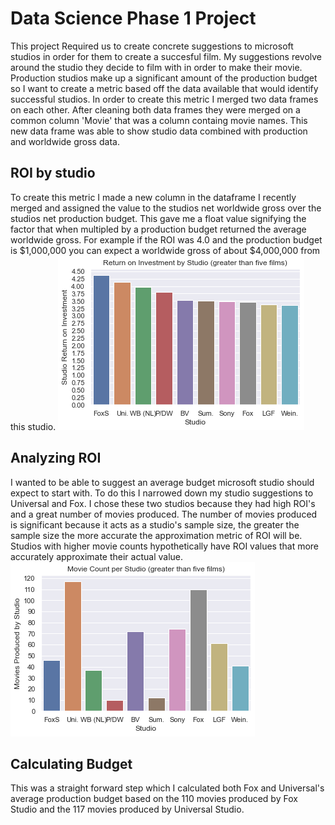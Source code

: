# Data Science Phase 1 Project
This project Required us to create concrete suggestions to microsoft studios in order for them to create a succesful film.
My suggestions revolve around the studio they decide to film with in order to make their movie.
Production studios make up a significant amount of the production budget so I want to create a metric based off the data available that would identify successful  studios.
In order to create this metric I merged two data frames on each other. 
After cleaning both data frames they were merged on a common column 'Movie' that was a column containg movie names. This new data frame was able to show studio data combined with production and worldwide gross data.

## ROI by studio
To create this metric I made a new column in the dataframe I recently merged and assigned the value to the studios net worldwide gross over the studios net production budget. This gave me a float value signifying the factor that when multipled by a production budget returned the average worldwide gross. For example if the ROI was 4.0 and the production budget is $1,000,000 you can expect a worldwide gross of about $4,000,000 from this studio.
![ROI](/images/roi.png)

## Analyzing ROI
I wanted to be able to suggest an average budget microsoft studio should expect to start with. To do this I narrowed down my studio suggestions to Universal and Fox. I chose these two studios because they had high ROI's and a great number of movies produced. The number of movies produced is significant because it acts as a studio's sample size, the greater the sample size the more accurate the approximation metric of ROI will be. Studios with higher movie counts hypothetically have ROI values that more accurately approximate their actual value.
![mc_by_studio_top_ten](/images/mc_by_studio_top_ten.png)

## Calculating Budget
This was a straight forward step which I calculated both Fox and Universal's average production budget based on the 110 movies produced by Fox Studio and the 117 movies produced by Universal Studio.